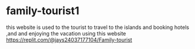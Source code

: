 # family-tourist1
this website is used to the tourist to travel to the islands and booking hotels ,and and enjoying the vacation using this website https://replit.com/@jays24037177104/Family-tourist
